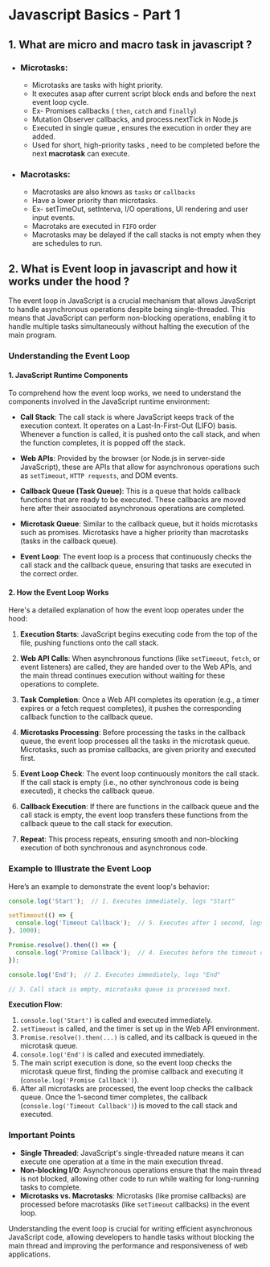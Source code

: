# Javascript Basics - Part 1

## 1. What are micro and macro task in javascript ?
- ### Microtasks:
    - Microtasks are tasks with hight priority.
    - It executes asap after current script block ends and before the next event loop cycle.
    - Ex- Promises callbacks ( `then`, `catch` and `finally`)
    - Mutation Observer callbacks, and process.nextTick in Node.js
    - Executed in single queue , ensures the execution in order they are added.
    - Used for short, high-priority tasks , need to be completed before the next __macrotask__ can execute.

- ### Macrotasks:
    - Macrotasks are also knows as `tasks` or `callbacks`
    - Have a lower priority than microtasks.
    - Ex- setTimeOut, setInterva, I/O operations, UI rendering and user input events.
    - Macrotaks are executed in `FIFO` order
    - Macrotasks may be delayed if the call stacks is not empty when they are schedules to run. 
    

## 2. What is Event loop in javascript and how it works under the hood ?

The event loop in JavaScript is a crucial mechanism that allows JavaScript to handle asynchronous operations despite being single-threaded. This means that JavaScript can perform non-blocking operations, enabling it to handle multiple tasks simultaneously without halting the execution of the main program.

### Understanding the Event Loop

#### 1. **JavaScript Runtime Components**
To comprehend how the event loop works, we need to understand the components involved in the JavaScript runtime environment:

- **Call Stack**: The call stack is where JavaScript keeps track of the execution context. It operates on a Last-In-First-Out (LIFO) basis. Whenever a function is called, it is pushed onto the call stack, and when the function completes, it is popped off the stack.

- **Web APIs**: Provided by the browser (or Node.js in server-side JavaScript), these are APIs that allow for asynchronous operations such as `setTimeout`, `HTTP requests`, and DOM events.

- **Callback Queue (Task Queue)**: This is a queue that holds callback functions that are ready to be executed. These callbacks are moved here after their associated asynchronous operations are completed.

- **Microtask Queue**: Similar to the callback queue, but it holds microtasks such as promises. Microtasks have a higher priority than macrotasks (tasks in the callback queue).

- **Event Loop**: The event loop is a process that continuously checks the call stack and the callback queue, ensuring that tasks are executed in the correct order.

#### 2. **How the Event Loop Works**

Here's a detailed explanation of how the event loop operates under the hood:

1. **Execution Starts**: JavaScript begins executing code from the top of the file, pushing functions onto the call stack.

2. **Web API Calls**: When asynchronous functions (like `setTimeout`, `fetch`, or event listeners) are called, they are handed over to the Web APIs, and the main thread continues execution without waiting for these operations to complete.

3. **Task Completion**: Once a Web API completes its operation (e.g., a timer expires or a fetch request completes), it pushes the corresponding callback function to the callback queue.

4. **Microtasks Processing**: Before processing the tasks in the callback queue, the event loop processes all the tasks in the microtask queue. Microtasks, such as promise callbacks, are given priority and executed first.

5. **Event Loop Check**: The event loop continuously monitors the call stack. If the call stack is empty (i.e., no other synchronous code is being executed), it checks the callback queue.

6. **Callback Execution**: If there are functions in the callback queue and the call stack is empty, the event loop transfers these functions from the callback queue to the call stack for execution.

7. **Repeat**: This process repeats, ensuring smooth and non-blocking execution of both synchronous and asynchronous code.

### Example to Illustrate the Event Loop

Here’s an example to demonstrate the event loop's behavior:

```javascript
console.log('Start');  // 1. Executes immediately, logs "Start"

setTimeout(() => {
  console.log('Timeout Callback');  // 5. Executes after 1 second, logs "Timeout Callback"
}, 1000);

Promise.resolve().then(() => {
  console.log('Promise Callback');  // 4. Executes before the timeout callback, logs "Promise Callback"
});

console.log('End');  // 2. Executes immediately, logs "End"

// 3. Call stack is empty, microtasks queue is processed next.
```

**Execution Flow**:
1. `console.log('Start')` is called and executed immediately.
2. `setTimeout` is called, and the timer is set up in the Web API environment.
3. `Promise.resolve().then(...)` is called, and its callback is queued in the microtask queue.
4. `console.log('End')` is called and executed immediately.
5. The main script execution is done, so the event loop checks the microtask queue first, finding the promise callback and executing it (`console.log('Promise Callback')`).
6. After all microtasks are processed, the event loop checks the callback queue. Once the 1-second timer completes, the callback (`console.log('Timeout Callback')`) is moved to the call stack and executed.

### Important Points

- **Single Threaded**: JavaScript's single-threaded nature means it can execute one operation at a time in the main execution thread.
- **Non-blocking I/O**: Asynchronous operations ensure that the main thread is not blocked, allowing other code to run while waiting for long-running tasks to complete.
- **Microtasks vs. Macrotasks**: Microtasks (like promise callbacks) are processed before macrotasks (like `setTimeout` callbacks) in the event loop.

Understanding the event loop is crucial for writing efficient asynchronous JavaScript code, allowing developers to handle tasks without blocking the main thread and improving the performance and responsiveness of web applications.
